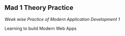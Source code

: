 ## Mad 1 Theory Practice

*Week wise Practice of Modern Application Development 1*

Learning to build Modern Web Apps

